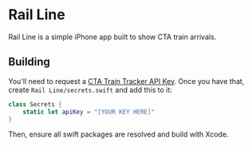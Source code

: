 # Rail Line

Rail Line is a simple iPhone app built to show CTA train arrivals.

## Building

You'll need to request a [CTA Train Tracker API Key](https://www.transitchicago.com/developers/traintrackerapply/). Once you have that, create `Rail Line/secrets.swift` and add this to it:

```swift
class Secrets {
    static let apiKey = "[YOUR KEY HERE]"
}
```

Then, ensure all swift packages are resolved and build with Xcode.
